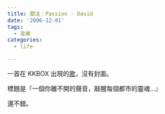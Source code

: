 ```yaml
---
title: 關注：Passion - David
date: '2006-12-01'
tags:
  - 音樂
categories:
  - life

---
```

一首在 KKBOX 出現的[歌](http://www.kkbox.com.tw/funky/web_info/yr53XN7XjIL9D2S00KFU008l.html#s1)，沒有封面。  
  
標題是『一個你離不開的聲音，敲醒每個都市的靈魂…』  
  
還不錯。